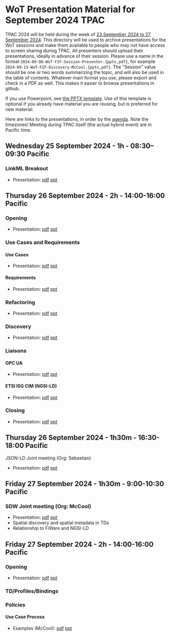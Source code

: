 # WoT Presentation Material for September 2024 TPAC
TPAC 2024 will be held during the week of 
[23 September 2024 to 27 September 2024](https://www.w3.org/WoT/IG/wiki/Wiki_for_F2F_2024_planning).
This directory will be used to archive presentations for the WoT sessions
and make them available to people
who may not have access to screen sharing during TPAC.
All presenters should upload their presentations, ideally in advance of their session.
Please use a name in the format `2024-09-DD-WoT-F2F-Session-Presenter.{pptx,pdf}`,
for example `2024-09-15-WoT-F2F-Discovery-McCool.{pptx,pdf}`.  The "Session" value should be one
or two words summarizing the topic, and will also be used in the table of contents.
Whatever main format you use, please export and check in a PDF as well.
This makes it easier to browse presentations in github.

If you use Powerpoint, see 
[the PPTX template](Template-2024-09-DD-WoT-TPAC-Session-Presenter.pptx).
Use of this template is optional if you already have material you are reusing,
but is preferred for new material.

Here are links to the presentations, in order by the
[agenda](https://www.w3.org/WoT/IG/wiki/Wiki_for_F2F_2024_planning#Agenda).
Note the timezones!
Meeting during TPAC itself (the actual hybrid event) are in Pacific time.

## Wednesday 25 September 2024 - 1h - 08:30–09:30 Pacific

### LinkML Breakout
* Presentation: [pdf](https://github.com/w3c/wot/blob/main/PRESENTATIONS/2024-09-tpac/2024-09-25-Breakout-LinkML_One_Year_Update.pdf) [ppt](https://github.com/w3c/wot/blob/main/PRESENTATIONS/2024-09-tpac/2024-09-25-Breakout-LinkML_One_Year_Update.pptx)

## Thursday 26 September 2024 - 2h - 14:00-16:00 Pacific
### Opening
* Presentation: [pdf](https://github.com/w3c/wot/blob/main/PRESENTATIONS/2024-09-tpac/2024-09-26-WoT-TPAC-Opening-McCool.pdf) [ppt](https://github.com/w3c/wot/blob/main/PRESENTATIONS/2024-09-tpac/2024-09-26-WoT-TPAC-Opening-McCool.pptx)
### Use Cases and Requirements
#### Use Cases
* Presentation: [pdf](https://github.com/w3c/wot/blob/main/PRESENTATIONS/2024-09-tpac/2024-09-26-WoT-TPAC-UseCases-Mizushima.pdf) [ppt](https://github.com/w3c/wot/blob/main/PRESENTATIONS/2024-09-tpac/2024-09-26-WoT-TPAC-UseCases-Mizushima.pptx)
#### Requirements
* Presentation: [pdf](https://github.com/w3c/wot/blob/main/PRESENTATIONS/2024-09-tpac/2024-09-26-WoT-TPAC-Requirements-McCool.pdf) [ppt](https://github.com/w3c/wot/blob/main/PRESENTATIONS/2024-09-tpac/2024-09-26-WoT-TPAC-Requirements-McCool.pptx)
### Refactoring
* Presentation: [pdf](https://github.com/w3c/wot/blob/main/PRESENTATIONS/2024-09-tpac/2024-09-26-WoT-TPAC-Refactoring-McCool.pdf) [ppt](https://github.com/w3c/wot/blob/main/PRESENTATIONS/2024-09-tpac/2024-09-26-WoT-TPAC-Refactoring-McCool.pptx)
### Discovery
* Presentation: [pdf](https://github.com/w3c/wot/blob/main/PRESENTATIONS/2024-09-tpac/2024-09-26-WoT-TPAC-Discovery-McCool.pdf) [ppt](https://github.com/w3c/wot/blob/main/PRESENTATIONS/2024-09-tpac/2024-09-26-WoT-TPAC-Discovery-McCool.pptx)

### Liaisons
#### OPC UA 
* Presentation: [pdf](https://github.com/w3c/wot/blob/main/PRESENTATIONS/2024-09-tpac/2024-09-26-WoT-TPAC-Liaisons-OPCUA-Sebastian.pdf) [ppt](https://github.com/w3c/wot/blob/main/PRESENTATIONS/2024-09-tpac/2024-09-26-WoT-TPAC-Liaisons-OPCUA-Sebastian.pptx)
#### ETSI ISG CIM (NGSI-LD)
* Presentation: [pdf](https://github.com/w3c/wot/blob/main/PRESENTATIONS/2024-09-tpac/2024-09-26-WoT-TPAC-Liaisons-ETSI-ISG-CIM-McCool.pdf) [ppt](https://github.com/w3c/wot/blob/main/PRESENTATIONS/2024-09-tpac/2024-09-26-WoT-TPAC-Liaisons-ETSI-ISG-CIM-McCool.pptx)

### Closing
* Presentation: [pdf](https://github.com/w3c/wot/blob/main/PRESENTATIONS/2024-09-tpac/2024-09-26-WoT-TPAC-Closing-Sebastian.pdf) [ppt](https://github.com/w3c/wot/blob/main/PRESENTATIONS/2024-09-tpac/2024-09-26-WoT-TPAC-Closing-Sebastian.pptx)
  

## Thursday 26 September 2024 - 1h30m - 16:30-18:00 Pacific
JSON-LD Joint meeting (Org: Sebastian)
* Presentation: [pdf](https://github.com/w3c/wot/blob/main/PRESENTATIONS/2024-09-tpac/2024-09-26-WoT-TPAC-JSON-LD-Sebastian.pdf) [ppt](https://github.com/w3c/wot/blob/main/PRESENTATIONS/2024-09-tpac/2024-09-26-WoT-TPAC-JSON-LD-Sebastian.pptx)

## Friday 27 September 2024 - 1h30m - 9:00-10:30 Pacific
### SDW Joint meeting (Org: McCool)
* Presentation: [pdf](https://github.com/w3c/wot/blob/main/PRESENTATIONS/2024-09-tpac/2024-09-27-WoT-TPAC-SDW-McCool.pdf) [ppt](https://github.com/w3c/wot/blob/main/PRESENTATIONS/2024-09-tpac/2024-09-27-WoT-TPAC-SDW-McCool.pptx)
* Spatial discovery and spatial metadata in TDs
* Relationship to FiWare and NGSI-LD

## Friday 27 September 2024 - 2h - 14:00-16:00 Pacific
### Opening
* Presentation: [pdf](https://github.com/w3c/wot/blob/main/PRESENTATIONS/2024-09-tpac/2024-09-27-WoT-TPAC-Opening-Sebastian.pdf) [ppt](https://github.com/w3c/wot/blob/main/PRESENTATIONS/2024-09-tpac/2024-09-27-WoT-TPAC-Opening-Sebastian.pptx)

### TD/Profiles/Bindings
### Policies
#### Use Case Process
* Examples (McCool): [pdf](https://github.com/w3c/wot/blob/main/PRESENTATIONS/2024-09-tpac/2024-09-27-WoT-TPAC-UseCase-Requirements-Examples-McCool.pdf) [ppt](https://github.com/w3c/wot/blob/main/PRESENTATIONS/2024-09-tpac/2024-09-27-WoT-TPAC-UseCase-Requirements-Examples-McCool.pptx)


